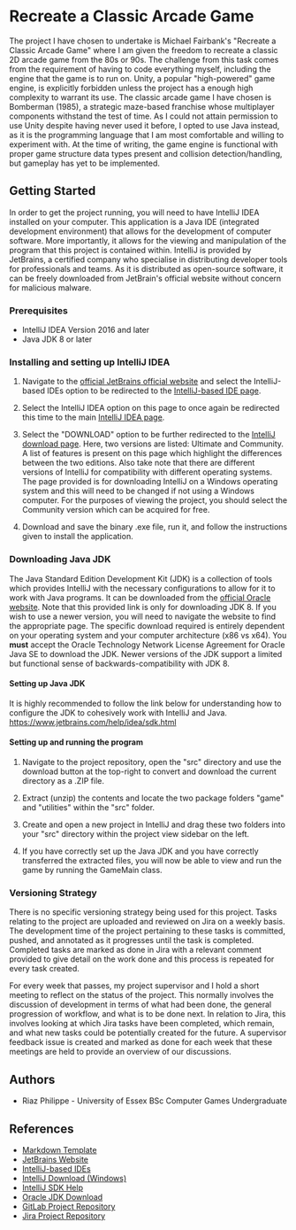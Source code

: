 # Recreate a Classic Arcade Game
The project I have chosen to undertake is Michael Fairbank's "Recreate a Classic Arcade Game" where I am given the freedom to recreate a classic 2D arcade game from the 80s or 90s. The challenge from this task comes from the requirement of having to code everything myself, including the engine that the game is to run on. Unity, a popular "high-powered" game engine, is explicitly forbidden unless the project has a enough high complexity to warrant its use. The classic arcade game I have chosen is Bomberman (1985), a strategic maze-based franchise whose multiplayer components withstand the test of time. As I could not attain permission to use Unity despite having never used it before, I opted to use Java instead, as it is the programming language that I am most comfortable and willing to experiment with. At the time of writing, the game engine is functional with proper game structure data types present and collision detection/handling, but gameplay has yet to be implemented.


## Getting Started
In order to get the project running, you will need to have IntelliJ IDEA installed on your computer. This application is a Java IDE (integrated development environment) that allows for the development of computer software. More importantly, it allows for the viewing and manipulation of the program that this project is contained within. IntelliJ is provided by JetBrains, a certified company who specialise in distributing developer tools for professionals and teams. As it is distributed as open-source software, it can be freely downloaded from JetBrain's official website without concern for malicious malware.


### Prerequisites
* IntelliJ IDEA Version 2016 and later
* Java JDK 8 or later


### Installing and setting up IntelliJ IDEA
1. Navigate to the [official JetBrains official website](https://www.jetbrains.com) and select the IntelliJ-based IDEs option to be redirected to the [IntelliJ-based IDE page](https://www.jetbrains.com/products.html#type=ide).

2. Select the IntelliJ IDEA option on this page to once again be redirected this time to the main [IntelliJ IDEA page](https://www.jetbrains.com/idea).

3. Select the "DOWNLOAD" option to be further redirected to the [IntelliJ download page](https://www.jetbrains.com/idea/download/#section=windows). Here, two versions are listed: Ultimate and Community. A list of features is present on this page which highlight the differences between the two editions. Also take note that there are different versions of IntelliJ for compatibility with different operating systems. The page provided is for downloading IntelliJ on a Windows operating system and this will need to be changed if not using a Windows computer. For the purposes of viewing the project, you should select the Community version which can be acquired for free.

4. Download and save the binary .exe file, run it, and follow the instructions given to install the application.


### Downloading Java JDK
The Java Standard Edition Development Kit (JDK) is a collection of tools which provides IntelliJ with the necessary configurations to allow for it to work with Java programs. It can be downloaded from the [official Oracle website](https://www.oracle.com/technetwork/java/javase/downloads/jdk8-downloads-2133151.html). Note that this provided link is only for downloading JDK 8. If you wish to use a newer version, you will need to navigate the website to find the appropriate page. The specific download required is entirely dependent on your operating system and your computer architecture (x86 vs x64). You **must** accept the Oracle Technology Network License Agreement for Oracle Java SE to download the JDK. Newer versions of the JDK support a limited but functional sense of backwards-compatibility with JDK 8.


#### Setting up Java JDK
It is highly recommended to follow the link below for understanding how to configure the JDK to cohesively work with IntelliJ and Java.\
https://www.jetbrains.com/help/idea/sdk.html


#### Setting up and running the program
1. Navigate to the project repository, open the "src" directory and use the download button at the top-right to convert and download the current directory as a .ZIP file.

2. Extract (unzip) the contents and locate the two package folders "game" and "utilities" within the "src" folder.
 
3. Create and open a new project in IntelliJ and drag these two folders into your "src" directory within the project view sidebar on the left.

4. If you have correctly set up the Java JDK and you have correctly transferred the extracted files, you will now be able to view and run the game by running the GameMain class.


### Versioning Strategy
There is no specific versioning strategy being used for this project. Tasks relating to the project are uploaded and reviewed on Jira on a weekly basis. The development time of the project pertaining to these tasks is committed, pushed, and annotated as it progresses until the task is completed. Completed tasks are marked as done in Jira with a relevant comment provided to give detail on the work done and this process is repeated for every task created.

For every week that passes, my project supervisor and I hold a short meeting to reflect on the status of the project. This normally involves the discussion of development in terms of what had been done, the general progression of workflow, and what is to be done next. In relation to Jira, this involves looking at which Jira tasks have been completed, which remain, and what new tasks could be potentially created for the future. A supervisor feedback issue is created and marked as done for each week that these meetings are held to provide an overview of our discussions.


## Authors
* Riaz Philippe - University of Essex BSc Computer Games Undergraduate


## References
* [Markdown Template](https://cseegit.essex.ac.uk/snippets/8)
* [JetBrains Website](https://www.jetbrains.com)
* [IntelliJ-based IDEs](https://www.jetbrains.com/products.html#type=ide)
* [IntelliJ Download (Windows)](https://www.jetbrains.com/idea/download/#section=windows)
* [IntelliJ SDK Help](https://www.jetbrains.com/help/idea/sdk.html)
* [Oracle JDK Download](https://www.oracle.com/technetwork/java/javase/downloads/jdk8-downloads-2133151.html)
* [GitLab Project Repository](https://cseegit.essex.ac.uk/ce301_2019/ce301_philippe_r)
* [Jira Project Repository](https://cseejira.essex.ac.uk/secure/Dashboard.jspa)

